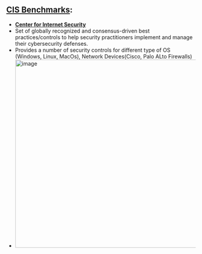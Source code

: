 ## [CIS Benchmarks](https://www.cisecurity.org/cis-benchmarks):
- **[Center for Internet Security](https://downloads.cisecurity.org/#/)**
- Set of globally recognized and consensus-driven best practices/controls to help security practitioners implement and manage their cybersecurity defenses.
- Provides a number of security controls for different type of OS (Windows, Linux, MacOs), Network Devices(Cisco, Palo ALto Firewalls)
- <img width="500" alt="image" src="https://github.com/cybersome/CyberDev/assets/40174034/747733a2-c352-46b7-8533-6383d251009a">
